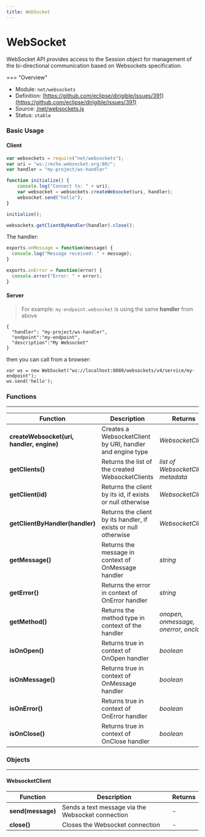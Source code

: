 ```yaml
---
title: WebSocket
---
```


WebSocket
===

WebSocket API provides access to the Session object for management of the bi-directional communication based on Websockets specification.

=== "Overview"
- Module: `net/websockets`
- Definition: [https://github.com/eclipse/dirigible/issues/391](https://github.com/eclipse/dirigible/issues/391)
- Source: [/net/websockets.js](https://github.com/eclipse/dirigible/blob/master/components/api-net/src/main/resources/META-INF/dirigible/net/websockets.js)
- Status: `stable`


### Basic Usage

#### Client

```javascript
var websockets = require("net/websockets");
var uri = "ws://echo.websocket.org:80/";
var handler = "my-project/ws-handler"

function initialize() {
    console.log("Connect to: " + uri);
    var websocket = websockets.createWebsocket(uri, handler);
    websocket.send("hello");
}

initialize();

websockets.getClientByHandler(handler).close();
```

The handler:

```javascript
exports.onMessage = function(message) {
  console.log("Message received: " + message);
}

exports.onError = function(error) {
  console.error("Error: " + error);
}
```

#### Server

> For example: `my-endpoint.websocket` is using the same **handler** from above

```
{
  "handler": "my-project/ws-handler",
  "endpoint":"my-endpoint",
  "description":"My Websocket"
}
```

then you can call from a browser:

```
var ws = new WebSocket("ws://localhost:8080/websockets/v4/service/my-endpoint");
ws.send('hello');
```

### Functions

---

Function     | Description | Returns
------------ | ----------- | --------
**createWebsocket(uri, handler, engine)**   | Creates a WebsocketClient by URI, handler and engine type | *WebsocketClient*
**getClients()**    | Returns the list of the created WebsocketClients | *list of WebsocketClient metadata*
**getClient(id)**   | Returns the client by its id, if exists or null otherwise | *WebsocketClient*
**getClientByHandler(handler)**   | Returns the client by its handler, if exists or null otherwise | *WebsocketClient*
**getMessage()**   | Returns the message in context of OnMessage handler | *string*
**getError()**   | Returns the error in context of OnError handler | *string*
**getMethod()**   | Returns the method type in context of the handler | *onopen, onmessage, onerror, onclose*
**isOnOpen()**   | Returns true in context of OnOpen handler | *boolean*
**isOnMessage()**   | Returns true in context of OnMessage handler | *boolean*
**isOnError()**   | Returns true in context of OnError handler | *boolean*
**isOnClose()**   | Returns true in context of OnClose handler | *boolean*



### Objects

---

#### WebsocketClient

Function     | Description | Returns
------------ | ----------- | --------
**send(message)**   | Sends a text message via the Websocket connection | -
**close()**   | Closes the Websocket connection | -
